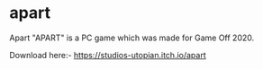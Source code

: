 # apart
Apart
"APART" is a PC game which was made for Game Off 2020.

Download here:- https://studios-utopian.itch.io/apart
